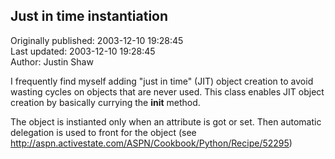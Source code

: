 ## Just in time instantiation  
Originally published: 2003-12-10 19:28:45  
Last updated: 2003-12-10 19:28:45  
Author: Justin Shaw  
  
I frequently find myself adding "just in time" (JIT) object creation to avoid wasting cycles on objects that are never used.  This class enables JIT object creation by basically currying the __init__ method.

The object is instianted only when an attribute is got or set.  Then automatic delegation is used to front for the object (see http://aspn.activestate.com/ASPN/Cookbook/Python/Recipe/52295)